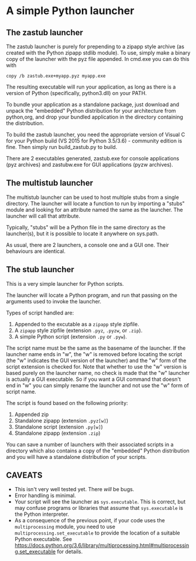 A simple Python launcher
========================

The zastub launcher
-------------------

The zastub launcher is purely for prepending to a zipapp style
archive (as created with the Python zipapp stdlib module). To use,
simply make a binary copy of the launcher with the pyz file appended.
In cmd.exe you can do this with

    copy /b zastub.exe+myapp.pyz myapp.exe

The resulting executable will run your application, as long as there
is a version of Python (specifically, python3.dll) on your PATH.

To bundle your application as a standalone package, just download and
unpack the "embedded" Python distribution for your architecture from
python,org, and drop your bundled application in the directory containing
the distribution.

To build the zastub launcher, you need the appropriate version of Visual
C for your Python build (VS 2015 for Python 3.5/3.6) - community edition
is fine. Then simply run build_zastub.py to build.

There are 2 executables generated, zastub.exe for console applications
(pyz archives) and zastubw.exe for GUI applications (pyzw archives).

The multistub launcher
----------------------

The multistub launcher can be used to host multiple stubs from a single
directory. The launcher will locate a function to run by importing a
"stubs" module and looking for an attribute named the same as the
launcher. The launcher will call that attribute.

Typically, "stubs" will be a Python file in the same directory
as the launcher(s), but it is possible to locate it anywhere on sys.path.

As usual, there are 2 launchers, a console one and a GUI one. Their
behaviours are identical.

The stub launcher
-----------------

This is a very simple launcher for Python scripts.

The launcher will locate a Python program, and run that passing
on the arguments used to invoke the launcher.

Types of script handled are:

1. Appended to the excutable as a ```zipapp``` style zipfile.
2. A ```zipapp``` style zipfile (extension ```.pyz```,
   ```.pyzw```, or ```.zip```).
3. A simple Python script (extension ```.py``` or ```.pyw```).

The script name must be the same as the basename of the launcher.
If the launcher name ends in "w", the "w" is removed before locating
the script (the "w" indicates the GUI version of the launcher) and
the "w" form of the script extension is checked for. Note that whether
to use the "w" version is based purely on the launcher name, no check
is made that the "w" launcher is actually a GUI executable. So if you
want a GUI command that doesn't end in "w" you can simply rename the
launcher and not use the "w" form of script name.

The script is found based on the following priority:

1. Appended zip
2. Standalone zipapp (extension ```.pyz[w]```)
3. Standalone script (extension ```.py[w]```)
4. Standalone zipapp (extension ```.zip```)

You can save a number of launchers with their associated scripts
in a directory which also contains a copy of the "embedded" Python
distribution and you will have a standalone distribution of your
scripts.

CAVEATS
-------

* This isn't very well tested yet. There *will* be bugs.
* Error handling is minimal.
* Your script will see the launcher as ```sys.executable```. This is
  correct, but may confuse programs or libraries that assume that
  ```sys.executable``` is the Python interpreter.
* As a consequence of the previous point, if your code uses the
  ```multiprocessing``` module, you need to use
  ```multiprocessing.set_executable``` to provide the location of
  a suitable Python executable. See 
  https://docs.python.org/3.6/library/multiprocessing.html#multiprocessing.set_executable
  for details.
